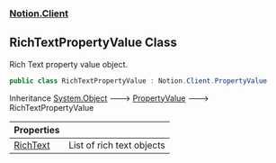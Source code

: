 ### [Notion.Client](Notion.Client.md 'Notion.Client')

## RichTextPropertyValue Class

Rich Text property value object.

```csharp
public class RichTextPropertyValue : Notion.Client.PropertyValue
```

Inheritance [System.Object](https://docs.microsoft.com/en-us/dotnet/api/System.Object 'System.Object') &#129106; [PropertyValue](Notion.Client.PropertyValue.md 'Notion.Client.PropertyValue') &#129106; RichTextPropertyValue

| Properties | |
| :--- | :--- |
| [RichText](Notion.Client.RichTextPropertyValue.RichText.md 'Notion.Client.RichTextPropertyValue.RichText') | List of rich text objects |
